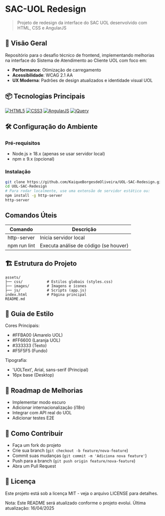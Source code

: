 # SAC-UOL Redesign

> Projeto de redesign da interface do SAC UOL desenvolvido com HTML, CSS e AngularJS

## 🚀 Visão Geral
Repositório para o desafio técnico de frontend, implementando melhorias na interface do Sistema de Atendimento ao Cliente UOL com foco em:
- **Performance**: Otimização de carregamento
- **Acessibilidade**: WCAG 2.1 AA
- **UX Moderna**: Padrões de design atualizados e identidade visual UOL

## 📦 Tecnologias Principais
[![HTML5](https://img.shields.io/badge/HTML5-E34F26?logo=html5&logoColor=fff)](https://developer.mozilla.org/pt-BR/docs/Web/HTML)
[![CSS3](https://img.shields.io/badge/CSS3-1572B6?logo=css3&logoColor=fff)](https://developer.mozilla.org/pt-BR/docs/Web/CSS)
[![AngularJS](https://img.shields.io/badge/AngularJS-1.8.2-E23237?logo=angularjs&logoColor=fff)](https://angularjs.org/)
[![jQuery](https://img.shields.io/badge/jQuery-3.7.0-0769AD?logo=jquery&logoColor=fff)](https://jquery.com/)

## 🛠️ Configuração do Ambiente

### Pré-requisitos
- Node.js ≥ 18.x (apenas se usar servidor local)
- npm ≥ 9.x (opcional)

### Instalação
```bash
git clone https://github.com/KaiqueBorgesdeOliveira/UOL-SAC-Redesign.git
cd UOL-SAC-Redesign
# Para rodar localmente, use uma extensão de servidor estático ou:
npm install -g http-server
http-server
```

## Comandos Úteis

| Comando         | Descrição                        |
|-----------------|----------------------------------|
| http-server     | Inicia servidor local            |
| npm run lint    | Executa análise de código (se houver) |

## 🏗️ Estrutura do Projeto
```plaintext
assets/
├── css/           # Estilos globais (styles.css)
├── images/        # Imagens e ícones
├── js/            # Scripts (app.js)
index.html         # Página principal
README.md
```

## 🎨 Guia de Estilo
Cores Principais:

- #FFBA00 (Amarelo UOL)
- #FF6600 (Laranja UOL)
- #333333 (Texto)
- #F5F5F5 (Fundo)

Tipografia:

- 'UOLText', Arial, sans-serif (Principal)
- 16px base (Desktop)

## 📌 Roadmap de Melhorias
- Implementar modo escuro
- Adicionar internacionalização (i18n)
- Integrar com API real do UOL
- Adicionar testes E2E

## 🤝 Como Contribuir
- Faça um fork do projeto
- Crie sua branch (`git checkout -b feature/nova-feature`)
- Commit suas mudanças (`git commit -m 'Adiciona nova feature'`)
- Push para a branch (`git push origin feature/nova-feature`)
- Abra um Pull Request

## 📄 Licença
Este projeto está sob a licença MIT - veja o arquivo LICENSE para detalhes.

Nota: Este README será atualizado conforme o projeto evolui. Última atualização: 16/04/2025
